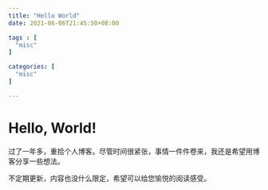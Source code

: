 ```yaml
---
title: "Hello World"
date: 2021-06-06T21:45:50+08:00

tags : [
  "misc"
]

categories: [
  "misc"
]

---
```


# Hello, World!

过了一年多，重拾个人博客。尽管时间很紧张，事情一件件卷来，我还是希望用博客分享一些想法。

不定期更新，内容也没什么限定，希望可以给您愉悦的阅读感受。